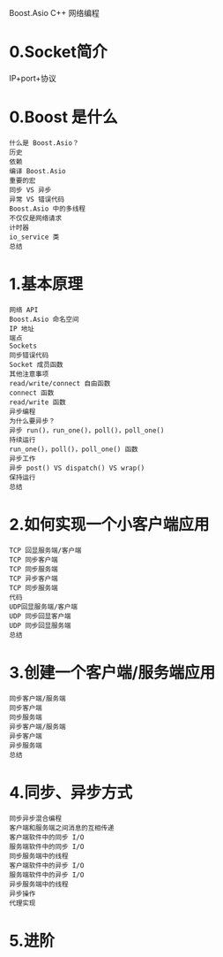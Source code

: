 Boost.Asio C++ 网络编程
# 0.Socket简介
IP+port+协议



# 0.Boost 是什么
    什么是 Boost.Asio？
    历史
    依赖
    编译 Boost.Asio
    重要的宏
    同步 VS 异步
    异常 VS 错误代码
    Boost.Asio 中的多线程
    不仅仅是网络请求
    计时器
    io_service 类
    总结
# 1.基本原理
    网络 API
    Boost.Asio 命名空间
    IP 地址
    端点
    Sockets
    同步错误代码
    Socket 成员函数
    其他注意事项
    read/write/connect 自由函数
    connect 函数
    read/write 函数
    异步编程
    为什么要异步？
    异步 run()，run_one()，poll()，poll_one()
    持续运行
    run_one()，poll()，poll_one() 函数
    异步工作
    异步 post() VS dispatch() VS wrap()
    保持运行
    总结
# 2.如何实现一个小客户端应用
    TCP 回显服务端/客户端
    TCP 同步客户端
    TCP 同步服务端
    TCP 异步客户端
    TCP 同步服务端
    代码
    UDP回显服务端/客户端
    UDP 同步回显客户端
    UDP 同步回显服务端
    总结
# 3.创建一个客户端/服务端应用
    同步客户端/服务端
    同步客户端
    同步服务端
    异步客户端/服务端
    异步客户端
    异步服务端
    总结
# 4.同步、异步方式
    同步异步混合编程
    客户端和服务端之间消息的互相传递
    客户端软件中的同步 I/O
    服务端软件中的同步 I/O
    同步服务端中的线程
    客户端软件中的异步 I/O
    服务端软件中的异步 I/O
    异步服务端中的线程
    异步操作
    代理实现
# 5.进阶
